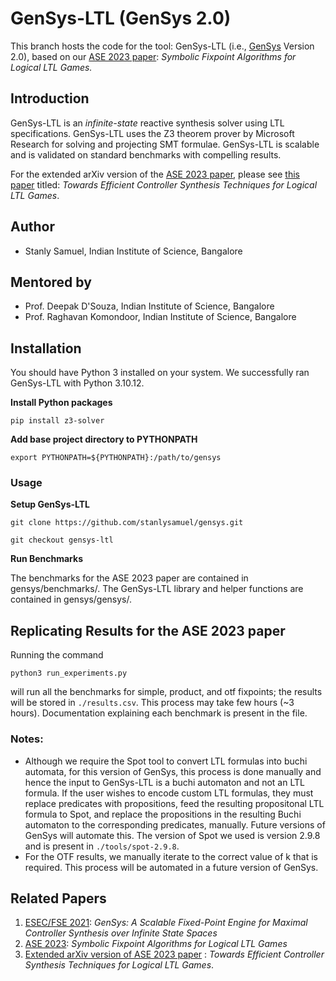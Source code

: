 # GenSys-LTL (GenSys 2.0)
This branch hosts the code for the tool: GenSys-LTL (i.e., [GenSys](https://github.com/stanlysamuel/gensys) Version 2.0), based on our [ASE 2023 paper](https://conf.researchr.org/details/ase-2023/ase-2023-papers/101/Symbolic-Fixpoint-Algorithms-for-Logical-LTL-Games): *Symbolic Fixpoint Algorithms for Logical LTL Games.*

## Introduction 

GenSys-LTL is an *infinite-state* reactive synthesis solver using LTL specifications. GenSys-LTL uses the Z3 theorem prover by Microsoft Research for solving and projecting SMT formulae. GenSys-LTL is scalable and is validated on standard benchmarks with compelling results.

For the extended arXiv version of the [ASE 2023 paper](https://conf.researchr.org/details/ase-2023/ase-2023-papers/101/Symbolic-Fixpoint-Algorithms-for-Logical-LTL-Games), please see [this paper](https://arxiv.org/abs/2306.02427) titled: *Towards Efficient Controller Synthesis Techniques for Logical LTL Games*.

## Author

- Stanly Samuel, Indian Institute of Science, Bangalore

## Mentored by

- Prof. Deepak D'Souza, Indian Institute of Science, Bangalore
- Prof. Raghavan Komondoor, Indian Institute of Science, Bangalore

## Installation
You should have Python 3 installed on your system. We successfully ran GenSys-LTL with Python 3.10.12.

**Install Python packages**

```
pip install z3-solver
```

**Add base project directory to PYTHONPATH**

```
export PYTHONPATH=${PYTHONPATH}:/path/to/gensys
```

### Usage

**Setup GenSys-LTL**

```
git clone https://github.com/stanlysamuel/gensys.git

git checkout gensys-ltl
```

**Run Benchmarks**

The benchmarks for the ASE 2023 paper are contained in gensys/benchmarks/. 
The GenSys-LTL library and helper functions are contained in gensys/gensys/.

## Replicating Results for the ASE 2023 paper

Running the command
```
python3 run_experiments.py
```

will run all the benchmarks for simple, product, and otf fixpoints; the results will be stored in `./results.csv`. This process may take few hours (~3 hours). Documentation explaining each benchmark is present in the file.

### Notes: 
- Although we require the Spot tool to convert LTL formulas into buchi automata, for this version of GenSys, this process is done manually and hence the input to GenSys-LTL is a buchi automaton and not an LTL formula. If the user wishes to encode custom LTL formulas, they must replace predicates with propositions, feed the resulting propositonal LTL formula to Spot, and replace the propositions in the resulting Buchi automaton to the corresponding predicates, manually. Future versions of GenSys will automate this. The version of Spot we used is version 2.9.8 and is present in `./tools/spot-2.9.8`.
- For the OTF results, we manually iterate to the correct value of k that is required. This process will be automated in a future version of GenSys.

## Related Papers

1. [ESEC/FSE 2021](https://github.com/stanlysamuel/gensys): *GenSys: A Scalable Fixed-Point Engine for Maximal Controller Synthesis over Infinite State Spaces*
2. [ASE 2023](https://conf.researchr.org/details/ase-2023/ase-2023-papers/101/Symbolic-Fixpoint-Algorithms-for-Logical-LTL-Games): *Symbolic Fixpoint Algorithms for Logical LTL Games*
3. [Extended arXiv version of ASE 2023 paper](https://arxiv.org/abs/2306.02427) : *Towards Efficient Controller Synthesis Techniques for Logical LTL Games*.